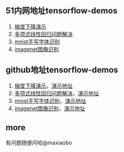 ## 51内网地址tensorflow-demos
1. [梯度下降演示](http://git.51.nb/maxiaobo/sgd-demo)
2. [多项式线性回归问题解决](http://git.51.nb/maxiaobo/linear-regression)
3. [mnist手写字体识别](http://git.51.nb/maxiaobo/mnist-demo)
4. [imagenet图像识别](http://git.51.nb/maxiaobo/imagenet)

## github地址tensorflow-demos
1. [梯度下降演示](https://github.com/yuzai/sgd-demo)，[演示地址](http://blog.maxiaobo.com.cn/sgd-demo/)
2. [多项式线性回归问题解决](https://github.com/yuzai/linear-regression)，[演示地址](http://blog.maxiaobo.com.cn/linear-regression/dist/)
3. [mnist手写字体识别](https://github.com/yuzai/mnist-demo)，[演示地址](http://blog.maxiaobo.com.cn/mnist-demo/dist/)
4. [imagenet图像识别](https://github.com/yuzai/imagenet)，[演示地址](http://blog.maxiaobo.com.cn/imagenet/dist/)

## more
有问题随便问哈@maxiaobo

